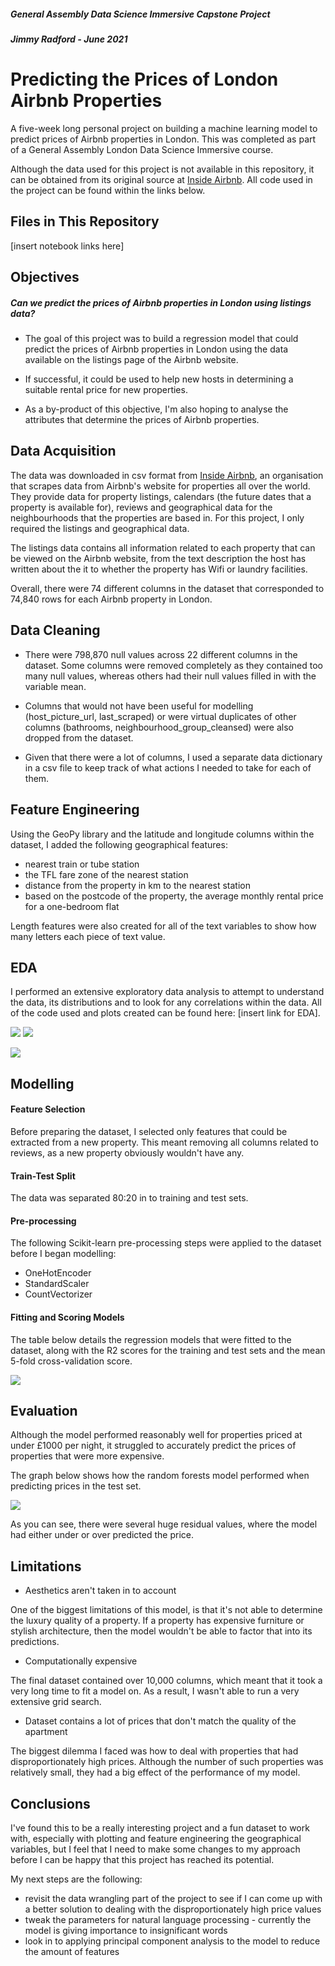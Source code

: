 ##### General Assembly Data Science Immersive Capstone Project

##### Jimmy Radford - June 2021

# Predicting the Prices of London Airbnb Properties

A five-week long personal project on building a machine learning model to predict prices of Airbnb properties in London. This was completed as part of a General Assembly London Data Science Immersive course.

Although the data used for this project is not available in this repository, it can be obtained from its original source at [Inside Airbnb](http://insideairbnb.com/). All code used in the project can be found within the links below.

## Files in This Repository

[insert notebook links here]

## Objectives

##### Can we predict the prices of Airbnb properties in London using listings data?

 - The goal of this project was to build a regression model that could predict the prices of Airbnb properties in London using the data available on the listings page of the Airbnb website.

- If successful, it could be used to help new hosts in determining a suitable rental price for new properties.

- As a by-product of this objective, I'm also hoping to analyse the attributes that determine the prices of Airbnb properties.

## Data Acquisition

The data was downloaded in csv format from [Inside Airbnb](http://insideairbnb.com/), an organisation that scrapes data from Airbnb's website for properties all over the world. They provide data for property listings, calendars (the future dates that a property is available for), reviews and geographical data for the neighbourhoods that the properties are based in. For this project, I only required the listings and geographical data.

The listings data contains all information related to each property that can be viewed on the Airbnb website, from the text description the host has written about the it to whether the property has Wifi or laundry facilities.

Overall, there were 74 different columns in the dataset that corresponded to 74,840 rows for each Airbnb property in London.

## Data Cleaning

 - There were 798,870 null values across 22 different columns in the dataset. Some columns were removed completely as they contained too many null values, whereas others had their null values filled in with the variable mean.

- Columns that would not have been useful for modelling (host_picture_url, last_scraped) or were virtual duplicates of other columns (bathrooms, neighbourhood_group_cleansed) were also dropped from the dataset.

- Given that there were a lot of columns, I used a separate data dictionary in a csv file to keep track of what actions I needed to take for each of them.

## Feature Engineering

Using the GeoPy library and the latitude and longitude columns within the dataset, I added the following geographical features:

- nearest train or tube station
- the TFL fare zone of the nearest station
- distance from the property in km to the nearest station
- based on the postcode of the property, the average monthly rental price for a one-bedroom flat

Length features were also created for all of the text variables to show how many letters each piece of text value.

## EDA

I performed an extensive exploratory data analysis to attempt to understand the data, its distributions and to look for any correlations within the data. All of the code used and plots created can be found here: [insert link for EDA].

![](images/airbnb_neighbourhoods.png) ![](images/airbnb_neighbourhoods_2.png)

![](images/violinplot_price.png)



## Modelling

#### Feature Selection

Before preparing the dataset, I selected only features that could be extracted from a new property. This meant removing all columns related to reviews, as a new property obviously wouldn't have any.

#### Train-Test Split

The data was separated 80:20 in to training and test sets.

#### Pre-processing

The following Scikit-learn pre-processing steps were applied to the dataset before I began modelling:

- OneHotEncoder
- StandardScaler
- CountVectorizer

#### Fitting and Scoring Models

The table below details the regression models that were fitted to the dataset, along with the R2 scores for the training and test sets and the mean 5-fold cross-validation score.

![](images/scores.png)


## Evaluation

Although the model performed reasonably well for properties priced at under £1000 per night, it struggled to accurately predict the prices of properties that were more expensive.

The graph below shows how the random forests model performed when predicting prices in the test set.

![](images/residual_plots.png)


As you can see, there were several huge residual values, where the model had either under or over predicted the price.

## Limitations

- Aesthetics aren't taken in to account

One of the biggest limitations of this model, is that it's not able to determine the luxury quality of a property. If a property has expensive furniture or stylish architecture, then the model wouldn't be able to factor that into its predictions.

- Computationally expensive

The final dataset contained over 10,000 columns, which meant that it took a very long time to fit a model on. As a result, I wasn't able to run a very extensive grid search.

- Dataset contains a lot of prices that don't match the quality of the apartment

The biggest dilemma I faced was how to deal with properties that had disproportionately high prices. Although the number of such properties was relatively small, they had a big effect of the performance of my model.

## Conclusions

I've found this to be a really interesting project and a fun dataset to work with, especially with plotting and feature engineering the geographical variables, but I feel that I need to make some changes to my approach before I can be happy that this project has reached its potential.

My next steps are the following:

-  revisit the data wrangling part of the project to see if I can come up with a better solution to dealing with the disproportionately high price values
- tweak the parameters for natural language processing - currently the model is giving importance to insignificant words
- look in to applying principal component analysis to the model to reduce the amount of features

